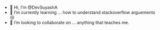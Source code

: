 - 👋 Hi, I’m @DevSuyashA
- 🌱 I’m currently learning ... how to understand stackoverflow arguements😢
- 💞️ I’m looking to collaborate on ... anything that teaches me.

<!---
DevSuyashA/DevSuyashA is a ✨ special ✨ repository because its `README.md` (this file) appears on your GitHub profile.
You can click the Preview link to take a look at your changes.
--->
